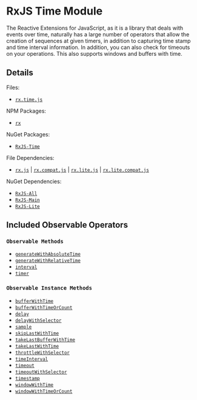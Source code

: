 # RxJS Time Module #

The Reactive Extensions for JavaScript, as it is a library that deals with events over time, naturally has a large number of operators that allow the creation of sequences at given timers, in addition to capturing time stamp and time interval information.  In addition, you can also check for timeouts on your operations.  This also supports windows and buffers with time.

## Details ##

Files:
- [`rx.time.js`](https://github.com/Reactive-Extensions/RxJS/blob/master/dist/rx.time.js)

NPM Packages:
- [`rx`](https://www.npmjs.org/package/rx)

NuGet Packages:
- [`RxJS-Time`](http://www.nuget.org/packages/RxJS-Time/)

File Dependencies:
- [`rx.js`](https://github.com/Reactive-Extensions/RxJS/blob/master/dist/rx.js) | [`rx.compat.js`](https://github.com/Reactive-Extensions/RxJS/blob/master/dist/rx.compat.js) | [`rx.lite.js`](https://github.com/Reactive-Extensions/RxJS/blob/master/dist/rx.lite.js) | [`rx.lite.compat.js`](https://github.com/Reactive-Extensions/RxJS/blob/master/dist/rx.lite.compat.js)

NuGet Dependencies:
- [`RxJS-All`](http://www.nuget.org/packages/RxJS-All/)
- [`RxJS-Main`](http://www.nuget.org/packages/RxJS-Main/)
- [`RxJS-Lite`](http://www.nuget.org/packages/RxJS-Lite/)

## Included Observable Operators ##

### `Observable Methods`
- [`generateWithAbsoluteTime`](../api/core/operators/generatewithabsolutetime.md)
- [`generateWithRelativeTime`](../api/core/operators/generatewithrelativetime.md)
- [`interval`](../api/core/operators/generatewithrelativetime.md)
- [`timer`](../api/core/operators/timer.md)

### `Observable Instance Methods`
- [`bufferWithTime`](../api/core/operators/bufferwithtime.md)
- [`bufferWithTimeOrCount`](../api/core/operators/bufferwithtimeorcount.md)
- [`delay`](../api/core/operators/delay.md)
- [`delayWithSelector`](../api/core/operators/delaywithselector.md)
- [`sample`](../api/core/operators/sample.md)
- [`skipLastWithTime`](../api/core/operators/skiplastwithtime.md)
- [`takeLastBufferWithTime`](../api/core/operators/takelastbufferwithtime.md)
- [`takeLastWithTime`](../api/core/operators/takelastwithtime.md)
- [`throttleWithSelector`](../api/core/operators/throttlewithselector.md)
- [`timeInterval`](../api/core/operators/timeinterval.md)
- [`timeout`](../api/core/operators/timeout.md)
- [`timeoutWithSelector`](../api/core/operators/timeoutwithselector.md)
- [`timestamp`](../api/core/operators/timestamp.md)
- [`windowWithTime`](../api/core/operators/windowwithtime.md)
- [`windowWithTimeOrCount`](../api/core/operators/windowwithtimeorcount.md)
